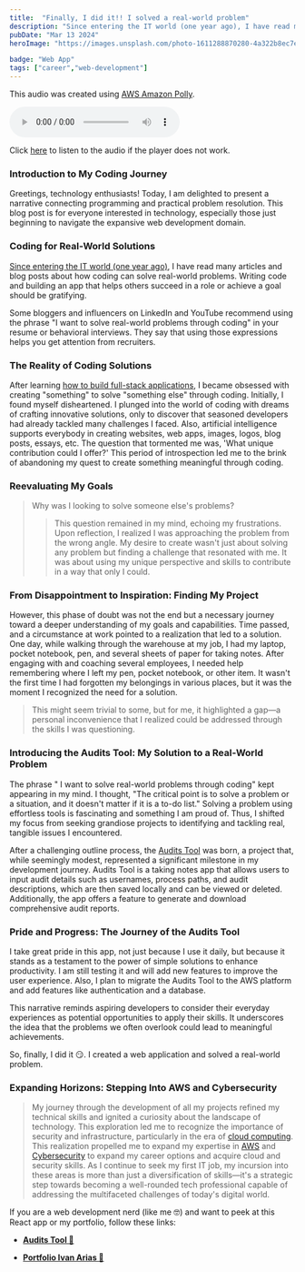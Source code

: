 ```yaml
---
title:  "Finally, I did it!! I solved a real-world problem"
description: "Since entering the IT world (one year ago), I have read many articles and blog posts about ..."
pubDate: "Mar 13 2024"
heroImage: "https://images.unsplash.com/photo-1611288870280-4a322b8ec7ec?auto=format&fit=crop&w=927&h=927"

badge: "Web App"
tags: ["career","web-development"]
---
```


This audio was created using <a href="https://aws.amazon.com/polly/" target="_blank">AWS Amazon Polly</a>.

<audio controls>
  <source src="https://hcoco1-website-bucket-12345.s3.amazonaws.com/0cba8bc4-c1ad-4173-b6b8-0702c6335045.mp3" type="audio/mpeg">
  Your browser does not support the audio element.
</audio>

Click [here](https://hcoco1-website-bucket-12345.s3.amazonaws.com/0cba8bc4-c1ad-4173-b6b8-0702c6335045.mp3) to listen to the audio if the player does not work.



### Introduction to My Coding Journey

Greetings, technology enthusiasts! Today, I am delighted to present a narrative connecting programming and practical problem resolution. This blog post is for everyone interested in technology, especially those just beginning to navigate the expansive web development domain.

### Coding for Real-World Solutions

<a href="https://www.hcoco1.com/blog/2023-02-01-changing-careers" target="_blank">Since entering the IT world (one year ago)</a>, I have read many articles and blog posts about how coding can solve real-world problems. Writing code and building an app that helps others succeed in a role or achieve a goal should be gratifying.

Some bloggers and influencers on LinkedIn and YouTube recommend using the phrase "I want to solve real-world problems through coding" in your resume or behavioral interviews. They say that using those expressions helps you get attention from recruiters.

### The Reality of Coding Solutions

After learning <a href="https://flatironschool.com/courses/coding-bootcamp/" target="_blank">how to build full-stack applications</a>, I  became obsessed with creating "something" to solve "something else" through coding. Initially, I found myself disheartened. I plunged into the world of coding with dreams of crafting innovative solutions, only to discover that seasoned developers had already tackled many challenges I faced. Also, artificial intelligence supports everybody in creating websites, web apps, images, logos, blog posts, essays, etc. The question that tormented me was, 'What unique contribution could I offer?' This period of introspection led me to the brink of abandoning my quest to create something meaningful through coding.

### Reevaluating My Goals

>Why was I looking to solve someone else's problems? 
>>This question remained in my mind, echoing my frustrations. Upon reflection, I realized I was approaching the problem from the wrong angle. My desire to create wasn't just about solving any problem but finding a challenge that resonated with me. It was about using my unique perspective and skills to contribute in a way that only I could.

### From Disappointment to Inspiration: Finding My Project

However, this phase of doubt was not the end but a necessary journey toward a deeper understanding of my goals and capabilities. Time passed, and a circumstance at work pointed to a realization that led to a solution. One day, while walking through the warehouse at my job, I had my laptop, pocket notebook, pen, and several sheets of paper for taking notes. After engaging with and coaching several employees, I needed help remembering where I left my pen, pocket notebook, or other item. It wasn't the first time I had forgotten my belongings in various places, but it was the moment I recognized the need for a solution.

>This might seem trivial to some, but for me, it highlighted a gap—a personal inconvenience that I realized could be addressed through the skills I was questioning.

### Introducing the Audits Tool: My Solution to a Real-World Problem

The phrase " I want to solve real-world problems through coding" kept appearing in my mind. I thought, "The critical point is to solve a problem or a situation, and it doesn't matter if it is a to-do list." Solving a problem using effortless tools is fascinating and something I am proud of. Thus, I shifted my focus from seeking grandiose projects to identifying and tackling real, tangible issues I encountered.

After a challenging outline process, the <a href="https://audits.hcoco1.com/" target="_blank">Audits Tool</a> was born, a project that, while seemingly modest, represented a significant milestone in my development journey. Audits Tool is a taking notes app that allows users to input audit details such as usernames, process paths, and audit descriptions, which are then saved locally and can be viewed or deleted. Additionally, the app offers a feature to generate and download comprehensive audit reports.

### Pride and Progress: The Journey of the Audits Tool

I take great pride in this app, not just because I use it daily, but because it stands as a testament to the power of simple solutions to enhance productivity. I am still testing it and will add new features to improve the user experience. Also, I plan to migrate the Audits Tool to the AWS platform and add features like authentication and a database.

This narrative reminds aspiring developers to consider their everyday experiences as potential opportunities to apply their skills. It underscores the idea that the problems we often overlook could lead to meaningful achievements.

So, finally, I did it 😏. I created a web application and solved a real-world problem.

### Expanding Horizons: Stepping Into AWS and Cybersecurity

>My journey through the development of all my projects refined my technical skills and ignited a curiosity about the landscape of technology. This exploration led me to recognize the importance of security and infrastructure, particularly in the era of <a href="https://digitalcloud.training/cloud-mastery-bootcamp/?megamenu" target="_blank">cloud computing</a>. This realization propelled me to expand my expertise in <a href="https://www.hcoco1.com/blog/2024-02-28-cloud-computing" target="_blank">AWS</a> and <a href="https://www.hcoco1.com/blog/2024-02-18-cyber-career" target="_blank">Cybersecurity</a> to expand my career options and acquire cloud and security skills. As I continue to seek my first IT job, my incursion into these areas is more than just a diversification of skills—it's a strategic step towards becoming a well-rounded tech professional capable of addressing the multifaceted challenges of today's digital world.

If you are a web development nerd (like me 🤓) and want to peek at this React app or my portfolio, follow these links:

- **<a href="https://www.hcoco1.com/portfolio/audit-tool" target="_blank">Audits Tool 🦾</a>**

- **<a href="https://www.hcoco1.com/portfolio" target="_blank">Portfolio Ivan Arias 💾</a>**